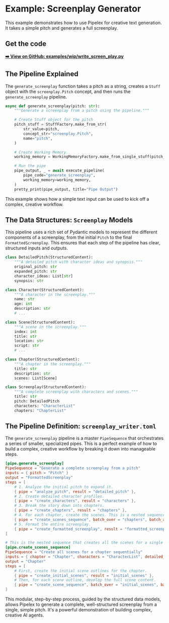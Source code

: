 # Example: Screenplay Generator

This example demonstrates how to use Pipelex for creative text generation. It takes a simple pitch and generates a full screenplay.

## Get the code

[**➡️ View on GitHub: examples/wip/write_screen_play.py**](https://github.com/Pipelex/pipelex-cookbook/blob/main/examples/wip/write_screen_play.py)

## The Pipeline Explained

The `generate_screenplay` function takes a pitch as a string, creates a `Stuff` object with the `screenplay.Pitch` concept, and then runs the `generate_screenplay` pipeline.

```python
async def generate_screenplay(pitch: str):
    """Generate a screenplay from a pitch using the pipeline."""

    # Create Stuff object for the pitch
    pitch_stuff = StuffFactory.make_from_str(
        str_value=pitch,
        concept_str="screenplay.Pitch",
        name="pitch",
    )

    # Create Working Memory
    working_memory = WorkingMemoryFactory.make_from_single_stuff(pitch_stuff)

    # Run the pipe
    pipe_output, _ = await execute_pipeline(
        pipe_code="generate_screenplay",
        working_memory=working_memory,
    )
    pretty_print(pipe_output, title="Pipe Output")
```

This example shows how a simple text input can be used to kick off a complex, creative workflow.

## The Data Structures: `Screenplay` Models

This pipeline uses a rich set of Pydantic models to represent the different components of a screenplay, from the initial `Pitch` to the final `FormattedScreenplay`. This ensures that each step of the pipeline has clear, structured inputs and outputs.

```python
class DetailedPitch(StructuredContent):
    """A detailed pitch with character ideas and synopsis."""
    original_pitch: str
    expanded_pitch: str
    character_ideas: List[str]
    synopsis: str

class Character(StructuredContent):
    """A character in the screenplay."""
    name: str
    age: int
    description: str
    # ...

class Scene(StructuredContent):
    """A scene in the screenplay."""
    index: int
    title: str
    location: str
    script: str
    # ...

class Chapter(StructuredContent):
    """A chapter in the screenplay."""
    title: str
    description: str
    scenes: List[Scene]

class Screenplay(StructuredContent):
    """A complete screenplay with characters and scenes."""
    title: str
    pitch: DetailedPitch
    characters: "CharacterList"
    chapters: "ChapterList"
```

## The Pipeline Definition: `screenplay_writer.toml`

The `generate_screenplay` pipeline is a master `PipeSequence` that orchestrates a series of smaller, specialized pipes. This is a perfect example of how to build a complex, creative workflow by breaking it down into manageable steps.

```toml
[pipe.generate_screenplay]
PipeSequence = "Generate a complete screenplay from a pitch"
inputs = { pitch = "Pitch" }
output = "FormattedScreenplay"
steps = [
    # 1. Analyze the initial pitch to expand it.
    { pipe = "analyze_pitch", result = "detailed_pitch" },
    # 2. Create detailed character profiles.
    { pipe = "create_characters", result = "characters" },
    # 3. Break the story down into chapters.
    { pipe = "create_chapters", result = "chapters" },
    # 4. For each chapter, create the scenes. This is a nested sequence!
    { pipe = "create_scenes_sequence", batch_over = "chapters", batch_as = "chapter", result = "chapters_with_scenes" },
    # 5. Format the entire screenplay.
    { pipe = "create_formatted_screenplay", result = "formatted_screenplay" }
]

# This is the nested sequence that creates all the scenes for a single chapter.
[pipe.create_scenes_sequence]
PipeSequence = "Create all scenes for a chapter sequentially"
inputs = { chapter = "Chapter", characters = "CharacterList", detailed_pitch = "DetailedPitch" }
output = "Chapter"
steps = [
    # First, create the initial scene outlines for the chapter.
    { pipe = "create_initial_scenes", result = "initial_scenes" },
    # Then, for each scene outline, develop the full scene content.
    { pipe = "create_scene_sequence", batch_over = "initial_scenes", batch_as = "scene", result = "developed_scenes" }
]
```
This modular, step-by-step process, guided by the structured data models, allows Pipelex to generate a complete, well-structured screenplay from a single, simple pitch. It's a powerful demonstration of building complex, creative AI agents. 